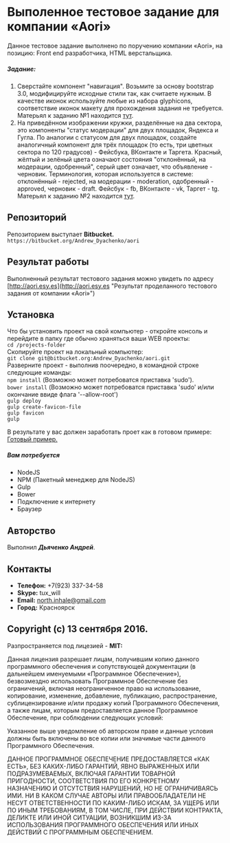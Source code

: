 # Выполенное тестовое задание для компании «Aori»
Данное тестовое задание выполнено по поручению компании «Aori», на позицию: Front end разработчика, HTML верстальщика.
##### Задание:
1. Сверстайте компонент "навигация". Возьмите за основу bootstrap 3.0, модифицируйте исходные стили так, как считаете нужным. В качестве иконок используйте любые из набора glyphicons, соответствие иконок макету для прохождения задания не требуется.  
Матерьял к заданию №1 находится [тут](https://drive.google.com/file/d/0B8Mb85EeaANiT21UZzVFSUgwYTQ/view?usp=sharing "Матерьял к заданию №1.").
2. На приведённом изображении кружки, разделённые на два сектора, это компоненты "статус модерации" для двух площадок, Яндекса и Гугла. По аналогии с статусом для двух площадок, создайте аналогичный компонент для трёх площадок (то есть, три цветных сектора по 120 градусов) - Фейсбука, ВКонтакте и Таргета. Красный, жёлтый и зелёный цвета означают состояния "отклонённый, на модерации, одобренный", серый цвет означает, что объявление - черновик. Терминология, которая используется в системе: отклонённый - rejected, на модерации - moderation, одобренный - approved, черновик - draft. Фейсбук - fb, ВКонтакте - vk, Таргет - tg.  
Матерьял к заданию №2 находится [тут](https://drive.google.com/file/d/0B8Mb85EeaANiT2U2VmFwU3FRRzA/view?usp=sharing
 "Матерьял к заданию №2.").

## Репозиторий
Репозиторием выступает **Bitbucket.**  
`https://bitbucket.org/Andrew_Dyachenko/aori`

## Результат работы
Выполненный результат тестового задания можно увидеть по адресу [http://aori.esy.es](http://aori.esy.es "Результат проделанного тестового задания от компании «Aori»")

## Установка
Что бы установить проект на свой компьютер - откройте консоль и перейдите в папку где обычно храняться ваши WEB проекты:  
`cd /projects-folder`  
Скопируйте проект на локальный компьютер:  
`git clone git@bitbucket.org:Andrew_Dyachenko/aori.git`  
Разверните проект - выполнив поочередно, в командной строке следующие команды:  
`npm install` (Возможно может потребоватся приставка 'sudo').  
`bower install` (Возможно может потребоватся приставка 'sudo' и/или окончание ввиде флага '--allow-root')  
`gulp deploy`  
`gulp create-favicon-file`  
`gulp favicon`  
`gulp`

В результате у вас должен заработать проет как в готовом примере: [Готовый пример.](http://aori.esy.es "Готовый пример.")

##### Вам потребуется
- NodeJS
- NPM (Пакетный менеджер для NodeJS)
- Gulp
- Bower
- Подключение к интернету
- Браузер

## Авторство
Выполнил __*Дьяченко Андрей*__.

## Контакты
- **Телефон:** +7(923) 337-34-58
- **Skype:** tux_will
- **Email:** north.inhale@gmail.com
- **Город:** Красноярск

## Copyright (c) 13 сентября 2016.
Разпространяется под лицезией - **MIT:**  

Данная лицензия разрешает лицам, получившим копию данного программного обеспечения и сопутствующей документации (в дальнейшем именуемыми «Программное Обеспечение»), безвозмездно использовать Программное Обеспечение без ограничений, включая неограниченное право на использование, копирование, изменение, добавление, публикацию, распространение, сублицензирование и/или продажу копий Программного Обеспечения, а также лицам, которым предоставляется данное Программное Обеспечение, при соблюдении следующих условий:  

Указанное выше уведомление об авторском праве и данные условия должны быть включены во все копии или значимые части данного Программного Обеспечения.  

ДАННОЕ ПРОГРАММНОЕ ОБЕСПЕЧЕНИЕ ПРЕДОСТАВЛЯЕТСЯ «КАК ЕСТЬ», БЕЗ КАКИХ-ЛИБО ГАРАНТИЙ, ЯВНО ВЫРАЖЕННЫХ ИЛИ ПОДРАЗУМЕВАЕМЫХ, ВКЛЮЧАЯ ГАРАНТИИ ТОВАРНОЙ ПРИГОДНОСТИ, СООТВЕТСТВИЯ ПО ЕГО КОНКРЕТНОМУ НАЗНАЧЕНИЮ И ОТСУТСТВИЯ НАРУШЕНИЙ, НО НЕ ОГРАНИЧИВАЯСЬ ИМИ. НИ В КАКОМ СЛУЧАЕ АВТОРЫ ИЛИ ПРАВООБЛАДАТЕЛИ НЕ НЕСУТ ОТВЕТСТВЕННОСТИ ПО КАКИМ-ЛИБО ИСКАМ, ЗА УЩЕРБ ИЛИ ПО ИНЫМ ТРЕБОВАНИЯМ, В ТОМ ЧИСЛЕ, ПРИ ДЕЙСТВИИ КОНТРАКТА, ДЕЛИКТЕ ИЛИ ИНОЙ СИТУАЦИИ, ВОЗНИКШИМ ИЗ-ЗА ИСПОЛЬЗОВАНИЯ ПРОГРАММНОГО ОБЕСПЕЧЕНИЯ ИЛИ ИНЫХ ДЕЙСТВИЙ С ПРОГРАММНЫМ ОБЕСПЕЧЕНИЕМ.  